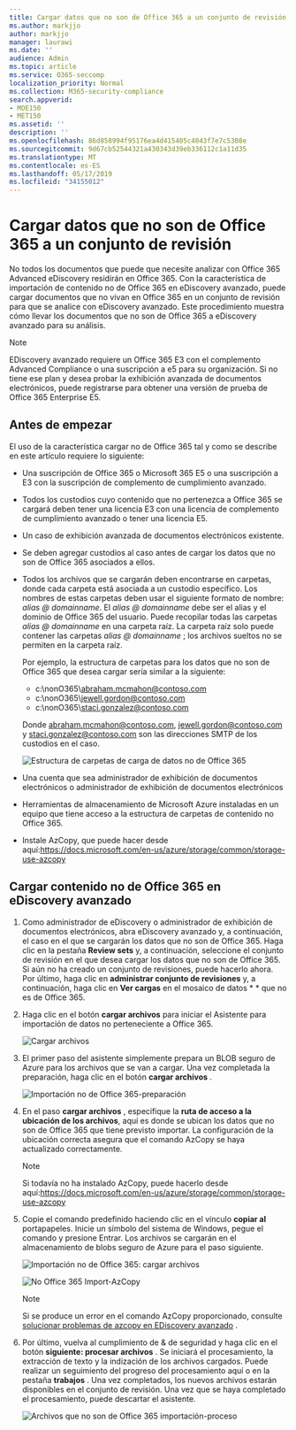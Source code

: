 ```yaml
---
title: Cargar datos que no son de Office 365 a un conjunto de revisión
ms.author: markjjo
author: markjjo
manager: laurawi
ms.date: ''
audience: Admin
ms.topic: article
ms.service: O365-seccomp
localization_priority: Normal
ms.collection: M365-security-compliance
search.appverid:
- MOE150
- MET150
ms.assetid: ''
description: ''
ms.openlocfilehash: 86d858994f95176ea4d415405c4043f7e7c5308e
ms.sourcegitcommit: 9d67cb52544321a430343d39eb336112c1a11d35
ms.translationtype: MT
ms.contentlocale: es-ES
ms.lasthandoff: 05/17/2019
ms.locfileid: "34155012"
---
```

# <a name="load-non-office-365-data-into-a-review-set"></a>Cargar datos que no son de Office 365 a un conjunto de revisión

No todos los documentos que puede que necesite analizar con Office 365 Advanced eDiscovery residirán en Office 365. Con la característica de importación de contenido no de Office 365 en eDiscovery avanzado, puede cargar documentos que no vivan en Office 365 en un conjunto de revisión para que se analice con eDiscovery avanzado. Este procedimiento muestra cómo llevar los documentos que no son de Office 365 a eDiscovery avanzado para su análisis.

>[!Note]
>EDiscovery avanzado requiere un Office 365 E3 con el complemento Advanced Compliance o una suscripción a e5 para su organización. Si no tiene ese plan y desea probar la exhibición avanzada de documentos electrónicos, puede registrarse para obtener una versión de prueba de Office 365 Enterprise E5.

## <a name="before-you-begin"></a>Antes de empezar

El uso de la característica cargar no de Office 365 tal y como se describe en este artículo requiere lo siguiente:

- Una suscripción de Office 365 o Microsoft 365 E5 o una suscripción a E3 con la suscripción de complemento de cumplimiento avanzado.

- Todos los custodios cuyo contenido que no pertenezca a Office 365 se cargará deben tener una licencia E3 con una licencia de complemento de cumplimiento avanzado o tener una licencia E5.

- Un caso de exhibición avanzada de documentos electrónicos existente.

- Se deben agregar custodios al caso antes de cargar los datos que no son de Office 365 asociados a ellos.

- Todos los archivos que se cargarán deben encontrarse en carpetas, donde cada carpeta está asociada a un custodio específico. Los nombres de estas carpetas deben usar el siguiente formato de nombre: *alias @ domainname*. El *alias @ domainname* debe ser el alias y el dominio de Office 365 del usuario. Puede recopilar todas las carpetas *alias @ domainname* en una carpeta raíz. La carpeta raíz solo puede contener las carpetas *alias @ domainname* ; los archivos sueltos no se permiten en la carpeta raíz.

   Por ejemplo, la estructura de carpetas para los datos que no son de Office 365 que desea cargar sería similar a la siguiente:

   - c:\nonO365\abraham.mcmahon@contoso.com
   - c:\nonO365\jewell.gordon@contoso.com
   - c:\nonO365\staci.gonzalez@contoso.com

   Donde abraham.mcmahon@contoso.com, jewell.gordon@contoso.com y staci.gonzalez@contoso.com son las direcciones SMTP de los custodios en el caso.

   ![Estructura de carpetas de carga de datos no de Office 365](../media/3f2dde84-294e-48ea-b44b-7437bd25284c.png)

- Una cuenta que sea administrador de exhibición de documentos electrónicos o administrador de exhibición de documentos electrónicos

- Herramientas de almacenamiento de Microsoft Azure instaladas en un equipo que tiene acceso a la estructura de carpetas de contenido no Office 365.

- Instale AzCopy, que puede hacer desde aquí:https://docs.microsoft.com/en-us/azure/storage/common/storage-use-azcopy

## <a name="upload-non-office-365-content-into-advanced-ediscovery"></a>Cargar contenido no de Office 365 en eDiscovery avanzado

1. Como administrador de eDiscovery o administrador de exhibición de documentos electrónicos, abra eDiscovery avanzado y, a continuación, el caso en el que se cargarán los datos que no son de Office 365.  Haga clic en la pestaña **Review sets** y, a continuación, seleccione el conjunto de revisión en el que desea cargar los datos que no son de Office 365.  Si aún no ha creado un conjunto de revisiones, puede hacerlo ahora.  Por último, haga clic en **administrar conjunto de revisiones** y, a continuación, haga clic en **Ver cargas** en el mosaico de datos * * que no es de Office 365.

2. Haga clic en el botón **cargar archivos** para iniciar el Asistente para importación de datos no perteneciente a Office 365.

   ![Cargar archivos](../media/574f4059-4146-4058-9df3-ec97cf28d7c7.png)

3. El primer paso del asistente simplemente prepara un BLOB seguro de Azure para los archivos que se van a cargar.  Una vez completada la preparación, haga clic en el botón **cargar archivos** .

   ![Importación no de Office 365-preparación](../media/0670a347-a578-454a-9b3d-e70ef47aec57.png)
 
4. En el paso **cargar archivos** , especifique la **ruta de acceso a la ubicación de los archivos**, aquí es donde se ubican los datos que no son de Office 365 que tiene previsto importar.  La configuración de la ubicación correcta asegura que el comando AzCopy se haya actualizado correctamente.

   > [!NOTE]
   > Si todavía no ha instalado AzCopy, puede hacerlo desde aquí:https://docs.microsoft.com/en-us/azure/storage/common/storage-use-azcopy

5. Copie el comando predefinido haciendo clic en el vínculo **copiar al** portapapeles. Inicie un símbolo del sistema de Windows, pegue el comando y presione Entrar.  Los archivos se cargarán en el almacenamiento de blobs seguro de Azure para el paso siguiente.

   ![Importación no de Office 365: cargar archivos](../media/3ea53b5d-7f9b-4dfc-ba63-90a38c14d41a.png)

   ![No Office 365 Import-AzCopy](../media/504e2dbe-f36f-4f36-9b08-04aea85d8250.png)

   > [!NOTE]
   > Si se produce un error en el comando AzCopy proporcionado, consulte [solucionar problemas de azcopy en EDiscovery avanzado](troubleshooting-azcopy.md) .

6. Por último, vuelva al cumplimiento de & de seguridad y haga clic en el botón **siguiente: procesar archivos** .  Se iniciará el procesamiento, la extracción de texto y la indización de los archivos cargados.  Puede realizar un seguimiento del progreso del procesamiento aquí o en la pestaña **trabajos** .  Una vez completados, los nuevos archivos estarán disponibles en el conjunto de revisión.  Una vez que se haya completado el procesamiento, puede descartar el asistente.

   ![Archivos que no son de Office 365 importación-proceso](../media/218b1545-416a-4a9f-9b25-3b70e8508f67.png)

